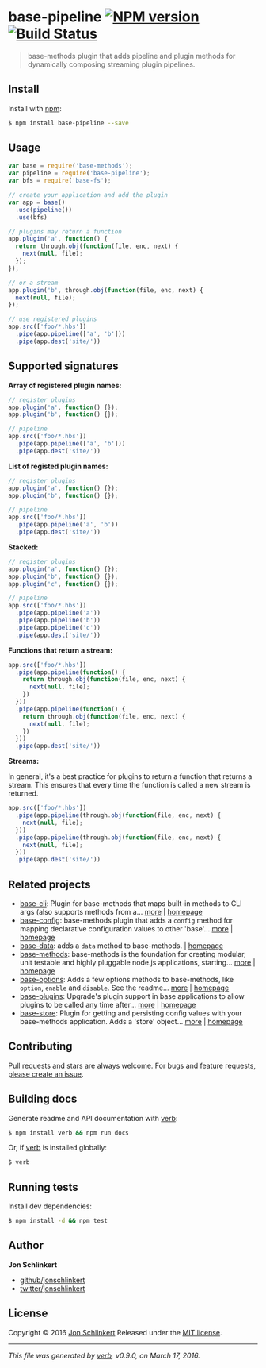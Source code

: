 # base-pipeline [![NPM version](https://img.shields.io/npm/v/base-pipeline.svg)](https://www.npmjs.com/package/base-pipeline) [![Build Status](https://img.shields.io/travis/node-base/base-pipeline.svg)](https://travis-ci.org/node-base/base-pipeline)

> base-methods plugin that adds pipeline and plugin methods for dynamically composing streaming plugin pipelines.

## Install

Install with [npm](https://www.npmjs.com/):

```sh
$ npm install base-pipeline --save
```

## Usage

```js
var base = require('base-methods');
var pipeline = require('base-pipeline');
var bfs = require('base-fs');

// create your application and add the plugin
var app = base()
  .use(pipeline())
  .use(bfs)

// plugins may return a function
app.plugin('a', function() {
  return through.obj(function(file, enc, next) {
    next(null, file);
  });
});

// or a stream
app.plugin('b', through.obj(function(file, enc, next) {
  next(null, file);
});

// use registered plugins
app.src(['foo/*.hbs'])
  .pipe(app.pipeline(['a', 'b']))
  .pipe(app.dest('site/'))
```

## Supported signatures

**Array of registered plugin names:**

```js
// register plugins
app.plugin('a', function() {});
app.plugin('b', function() {});

// pipeline
app.src(['foo/*.hbs'])
  .pipe(app.pipeline(['a', 'b']))
  .pipe(app.dest('site/'))
```

**List of registed plugin names:**

```js
// register plugins
app.plugin('a', function() {});
app.plugin('b', function() {});

// pipeline
app.src(['foo/*.hbs'])
  .pipe(app.pipeline('a', 'b'))
  .pipe(app.dest('site/'))
```

**Stacked:**

```js
// register plugins
app.plugin('a', function() {});
app.plugin('b', function() {});
app.plugin('c', function() {});

// pipeline
app.src(['foo/*.hbs'])
  .pipe(app.pipeline('a'))
  .pipe(app.pipeline('b'))
  .pipe(app.pipeline('c'))
  .pipe(app.dest('site/'))
```

**Functions that return a stream:**

```js
app.src(['foo/*.hbs'])
  .pipe(app.pipeline(function() {
    return through.obj(function(file, enc, next) {
      next(null, file);  
    })
  }))
  .pipe(app.pipeline(function() {
    return through.obj(function(file, enc, next) {
      next(null, file);  
    })
  }))
  .pipe(app.dest('site/'))
```

**Streams:**

In general, it's a best practice for plugins to return a function that returns a stream. This ensures that every time the function is called a new stream is returned.

```js
app.src(['foo/*.hbs'])
  .pipe(app.pipeline(through.obj(function(file, enc, next) {
    next(null, file);  
  }))
  .pipe(app.pipeline(through.obj(function(file, enc, next) {
    next(null, file);  
  }))
  .pipe(app.dest('site/'))
```

## Related projects

* [base-cli](https://www.npmjs.com/package/base-cli): Plugin for base-methods that maps built-in methods to CLI args (also supports methods from a… [more](https://www.npmjs.com/package/base-cli) | [homepage](https://github.com/jonschlinkert/base-cli)
* [base-config](https://www.npmjs.com/package/base-config): base-methods plugin that adds a `config` method for mapping declarative configuration values to other 'base'… [more](https://www.npmjs.com/package/base-config) | [homepage](https://github.com/jonschlinkert/base-config)
* [base-data](https://www.npmjs.com/package/base-data): adds a `data` method to base-methods. | [homepage](https://github.com/jonschlinkert/base-data)
* [base-methods](https://www.npmjs.com/package/base-methods): base-methods is the foundation for creating modular, unit testable and highly pluggable node.js applications, starting… [more](https://www.npmjs.com/package/base-methods) | [homepage](https://github.com/jonschlinkert/base-methods)
* [base-options](https://www.npmjs.com/package/base-options): Adds a few options methods to base-methods, like `option`, `enable` and `disable`. See the readme… [more](https://www.npmjs.com/package/base-options) | [homepage](https://github.com/jonschlinkert/base-options)
* [base-plugins](https://www.npmjs.com/package/base-plugins): Upgrade's plugin support in base applications to allow plugins to be called any time after… [more](https://www.npmjs.com/package/base-plugins) | [homepage](https://github.com/jonschlinkert/base-plugins)
* [base-store](https://www.npmjs.com/package/base-store): Plugin for getting and persisting config values with your base-methods application. Adds a 'store' object… [more](https://www.npmjs.com/package/base-store) | [homepage](https://github.com/jonschlinkert/base-store)

## Contributing

Pull requests and stars are always welcome. For bugs and feature requests, [please create an issue](https://github.com/jonschlinkert/base-pipeline/issues/new).

## Building docs

Generate readme and API documentation with [verb](https://github.com/verbose/verb):

```sh
$ npm install verb && npm run docs
```

Or, if [verb](https://github.com/verbose/verb) is installed globally:

```sh
$ verb
```

## Running tests

Install dev dependencies:

```sh
$ npm install -d && npm test
```

## Author

**Jon Schlinkert**

* [github/jonschlinkert](https://github.com/jonschlinkert)
* [twitter/jonschlinkert](http://twitter.com/jonschlinkert)

## License

Copyright © 2016 [Jon Schlinkert](https://github.com/jonschlinkert)
Released under the [MIT license](https://github.com/node-base/base-pipeline/blob/master/LICENSE).

***

_This file was generated by [verb](https://github.com/verbose/verb), v0.9.0, on March 17, 2016._